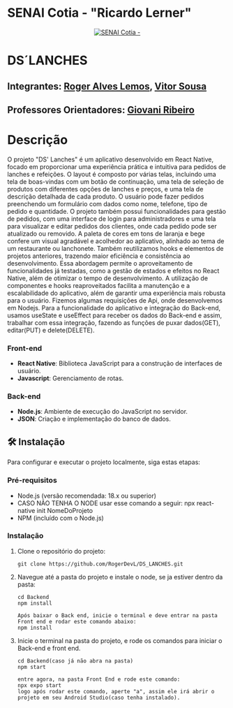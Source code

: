 # SENAI Cotia - "Ricardo Lerner"

<p align="center">
<a href= "https://sp.senai.br/unidade/cotia/"><img src="https://www.conre3.org.br/portal/wp-content/uploads/2024/05/logo-senai-1.png" alt="SENAI Cotia - "Ricardo Lerner" border="0"></a>
</p>

# DS´LANCHES

## Integrantes: <a href="" >Roger Alves Lemos</a>, <a href="https://github.com/vitorsdev20" >Vitor Sousa</a>

## Professores Orientadores: <a href="https://www.linkedin.com/in/giovannirp/" >Giovani Ribeiro</a>

# Descrição

 O projeto "DS' Lanches" é um aplicativo desenvolvido em React Native, focado em proporcionar uma experiência prática e intuitiva para pedidos de lanches e refeições. O layout é composto por várias telas, incluindo uma tela de boas-vindas com um botão de continuação, uma tela de seleção de produtos com diferentes opções de lanches e preços, e uma tela de descrição detalhada de cada produto. O usuário pode fazer pedidos preenchendo um formulário com dados como nome, telefone, tipo de pedido e quantidade.
O projeto também possui funcionalidades para gestão de pedidos, com uma interface de login para administradores e uma tela para visualizar e editar pedidos dos clientes, onde cada pedido pode ser atualizado ou removido. A paleta de cores em tons de laranja e bege confere um visual agradável e acolhedor ao aplicativo, alinhado ao tema de um restaurante ou lanchonete.
Também reutilizamos hooks e elementos de projetos anteriores, trazendo maior eficiência e consistência ao desenvolvimento. Essa abordagem permite o aproveitamento de funcionalidades já testadas, como a gestão de estados e efeitos no React Native, além de otimizar o tempo de desenvolvimento. A utilização de componentes e hooks reaproveitados facilita a manutenção e a escalabilidade do aplicativo, além de garantir uma experiência mais robusta para o usuário.
Fizemos algumas requisições de Api, onde desenvolvemos em Nodejs. Para a funcionalidade do aplicativo e integração do Back-end, usamos useState e useEffect para receber os dados do Back-end e assim, trabalhar com essa integração, fazendo as funções de puxar dados(GET), editar(PUT) e delete(DELETE). 

### Front-end

- **React Native**: Biblioteca JavaScript para a construção de interfaces de usuário.
- **Javascript**: Gerenciamento de rotas.

### Back-end

- **Node.js**: Ambiente de execução do JavaScript no servidor.
- **JSON**: Criação e implementação do banco de dados.

## 🛠 Instalação

Para configurar e executar o projeto localmente, siga estas etapas:

### Pré-requisitos

- Node.js (versão recomendada: 18.x ou superior)
- CASO NÃO TENHA O NODE usar esse comando a seguir: npx react-native init NomeDoProjeto
- NPM (incluído com o Node.js)

### Instalação

1. Clone o repositório do projeto:
   ```
   git clone https://github.com/RogerDevL/DS_LANCHES.git
   ```
2. Navegue até a pasta do projeto e instale o node, se ja estiver dentro da pasta:
   ```
   cd Backend
   npm install

   Após baixar o Back end, inicie o terminal e deve entrar na pasta Front end e rodar este comando abaixo:
   npm install
   ```
3. Inicie o terminal na pasta do projeto, e rode os comandos para iniciar o Back-end e front end.
   ```
   cd Backend(caso já não abra na pasta)
   npm start

   entre agora, na pasta Front End e rode este comando:
   npx expo start
   logo após rodar este comando, aperte "a", assim ele irá abrir o projeto em seu Android Studio(caso tenha instalado).
   ```
